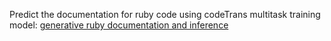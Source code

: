 
Predict the documentation for ruby code using codeTrans multitask training model: [generative ruby documentation and inference](https://huggingface.co/SEBIS/code_trans_t5_small_code_documentation_generation_ruby_multitask?text=class+PunctuationCommand+%3C+Command%0A++def+initialize%28option%29%0A++++super%28%22punctuation%22%29%0A++++%40option+%3D+option%0A++end%0A%0A++def+execute%28text%29%0A++++Text.new%28text%29.punctuation%28%40option%29.tokenize%0A++end%0Aend)


